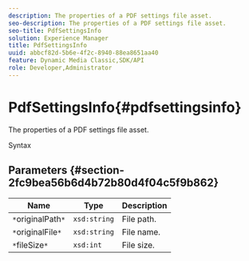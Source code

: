 ```yaml
---
description: The properties of a PDF settings file asset.
seo-description: The properties of a PDF settings file asset.
seo-title: PdfSettingsInfo
solution: Experience Manager
title: PdfSettingsInfo
uuid: abbcf82d-5b6e-4f2c-8940-88ea8651aa40
feature: Dynamic Media Classic,SDK/API
role: Developer,Administrator
---
```


# PdfSettingsInfo{#pdfsettingsinfo}

The properties of a PDF settings file asset.

 Syntax 

## Parameters {#section-2fc9bea56b6d4b72b80d4f04c5f9b862}

|  Name  | Type  | Description  |
|---|---|---|
|  `*`originalPath`*`  | `xsd:string`  | File path.  |
|  `*`originalFile`*`  | `xsd:string`  | File name.  |
|  `*`fileSize`*`  | `xsd:int`  | File size.  |

